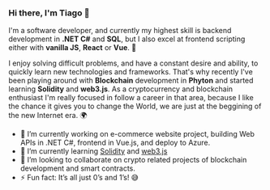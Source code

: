 ### Hi there, I'm Tiago 👋

I'm a software developer, and currently my highest skill is backend development in **.NET C#** and **SQL**, but I also excel at frontend scripting either with **vanilla JS**, **React** or **Vue**. 🔋

I enjoy solving difficult problems, and have a constant desire and ability, to quickly learn new technologies and frameworks. That's why recently I've been playing around with **Blockchain** development in **Phyton** and started learning **Solidity** and **web3.js**. As a cryptocurrency and blockchain enthusiast I'm really focused in follow a career in that area, because I like the chance it gives you to change the World, we are just at the beggining of the new Internet era. 🌍


- 🔭 I’m currently working on e-commerce website project, building Web APIs in .NET C#, frontend in Vue.js, and deploy to Azure.
- 🌱 I’m currently learning [Solidity](https://docs.soliditylang.org/en/latest/) and [web3.js](https://web3js.readthedocs.io/en/v1.7.0/)
- 👯 I’m looking to collaborate on crypto related projects of blockchain development and smart contracts.
- ⚡ Fun fact: It’s all just 0’s and 1’s! 😅
